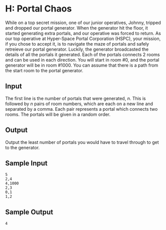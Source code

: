 # H: Portal Chaos

While on a top secret mission, one of our junior operatives, Johnny, tripped
and dropped our portal generator. When the generator hit the floor, it started
generating extra portals, and our operative was forced to return. As our top
operative at Hyper-Space Portal Corporation (HSPC), your mission, if you chose
to accept it, is to navigate the maze of portals and safely retreieve our
portal generator. Luckily, the generator broadcasted the details of all the
portals it generated. Each of the portals connects 2 rooms and can be used in
each direction. You will start in room #0, and the portal generator will be in
room #1000. You can assume that there is a path from the start room to the
portal generator.

## Input

The first line is the number of portals that were generated, $n$. This is
followed by $n$ pairs of room numbers, which are each on a new line and
separated by a comma. Each pair represents a portal which connects two rooms.
The portals will be given in a random order.

## Output 

Output the least number of portals you would have to travel through to get to
the generator.

## Sample Input

```
5
2,4
4,1000
2,3
0,1
1,2
```

## Sample Output

```
4
```
